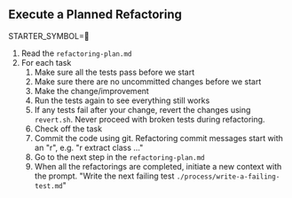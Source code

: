 ## Execute a Planned Refactoring

STARTER_SYMBOL=🧹

1. Read the `refactoring-plan.md`
2. For each task
    1. Make sure all the tests pass before we start
    2. Make sure there are no uncommitted changes before we start
    3. Make the change/improvement
    4. Run the tests again to see everything still works
    5. If any tests fail after your change, revert the changes using `revert.sh`. Never proceed with broken tests during refactoring.
    6. Check off the task
    7. Commit the code using git. Refactoring commit messages start with an "r", e.g. "r extract class ..."
    8. Go to the next step in the `refactoring-plan.md`
    9. When all the refactorings are completed, initiate a new context with the prompt. "Write the next failing test `./process/write-a-failing-test.md`"
